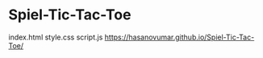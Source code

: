 # Spiel-Tic-Tac-Toe
index.html
style.css
script.js
https://hasanovumar.github.io/Spiel-Tic-Tac-Toe/
